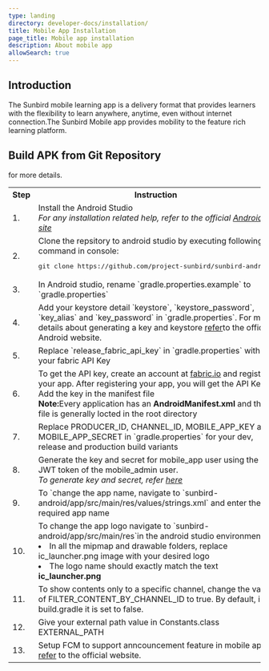 ```yaml
---
type: landing
directory: developer-docs/installation/
title: Mobile App Installation
page_title: Mobile app installation
description: About mobile app
allowSearch: true
---
```

## Introduction

The Sunbird mobile learning app is a delivery format that provides learners with the flexibility to learn anywhere, anytime, even without internet connection.The Sunbird Mobile app provides mobility to the feature rich learning platform.

## Build APK from Git Repository

<table>
  <tr>
    <th>Step</th>
    <th>Instruction</th>
  </tr>
  <tr>
    <td>1.</td>
    <td>Install the Android Studio<br><i>For any installation related help, refer to the official <a href="https://developer.android.com/studio/index.html">Android site</a></i></td>
  </tr>
  <tr>
    <td>2.</td>
    <td>Clone the repsitory to android studio by executing following command in console:
    <pre>git clone https://github.com/project-sunbird/sunbird-android</pre></td>
  </tr>
  <tr>
    <td>3.</td>
    <td>In Android studio, rename `gradle.properties.example` to `gradle.properties`</td>
  </tr>
  <tr>
    <td>4.</td>
    <td>Add your keystore detail `keystore`, `keystore_password`, `key_alias` and `key_password` in `gradle.properties`. For more details about generating a key and keystore <a href="https://developer.android.com/studio/publish/app-signing.html#generate-key" target="_blank">refer</a>to the official Android website.</td>
  </tr>
  <tr>
    <td>5.</td>
    <td>Replace `release_fabric_api_key` in `gradle.properties` with your fabric API Key</td>
  </tr>
  <tr>
    <td>6.</td>
    <td>To get the API key, create an account at <a href="https://get.fabric.io/">fabric.io</a> and register your app. After registering your app, you will get the API Key. Add the key in the manifest file<br><strong>Note:</strong>Every application has an <strong>AndroidManifest.xml</strong> and the file is generally locted in the root directory</td>
  </tr>
  <tr>
    <td>7.</td>
    <td>Replace PRODUCER_ID, CHANNEL_ID, MOBILE_APP_KEY and MOBILE_APP_SECRET in `gradle.properties` for your dev, release and production build variants</td>
  </tr>
  <tr>
    <td>8.</td>
    <td>Generate the key and secret for mobile_app user using the JWT token of the mobile_admin user.<br><i>To generate key and secret, refer <a href="https://github.com/project-sunbird/sunbird-devops/blob/master/Installation.md#step-6-generate-key-and-secrets-for-mobile-app">here</a></i></td> for more details.
  </tr>
  <tr>
    <td>9.</td>
    <td>To `change the app name, navigate to `sunbird-android/app/src/main/res/values/strings.xml` and enter the required app name</td>
  </tr>
  <tr>
    <td>10.</td>
    <td>To change the app logo navigate to `sunbird-android/app/src/main/res`in the android studio environment.
    <li>In all the mipmap and drawable folders, replace ic_launcher.png image with your desired logo</li>
      <li>The logo name should exactly match the text <B>ic_launcher.png</b></li></td>
  </tr>
  <tr>
    <td>11.</td>
    <td>To show contents only to a specific channel, change the value of FILTER_CONTENT_BY_CHANNEL_ID to true. By default,  in build.gradle it is set to false. </td>
  </tr>
  <tr>
    <td>12.</td>
    <td>Give your external path value in Constants.class EXTERNAL_PATH</td>
  </tr>
  <tr>
    <td>13.</td>
    <td>Setup FCM to support anncouncement feature in mobile app, <a href="https://firebase.google.com/docs/android/setup#manually_add_firebase">refer</a> to the official website.</td>
  </tr>
</table>

